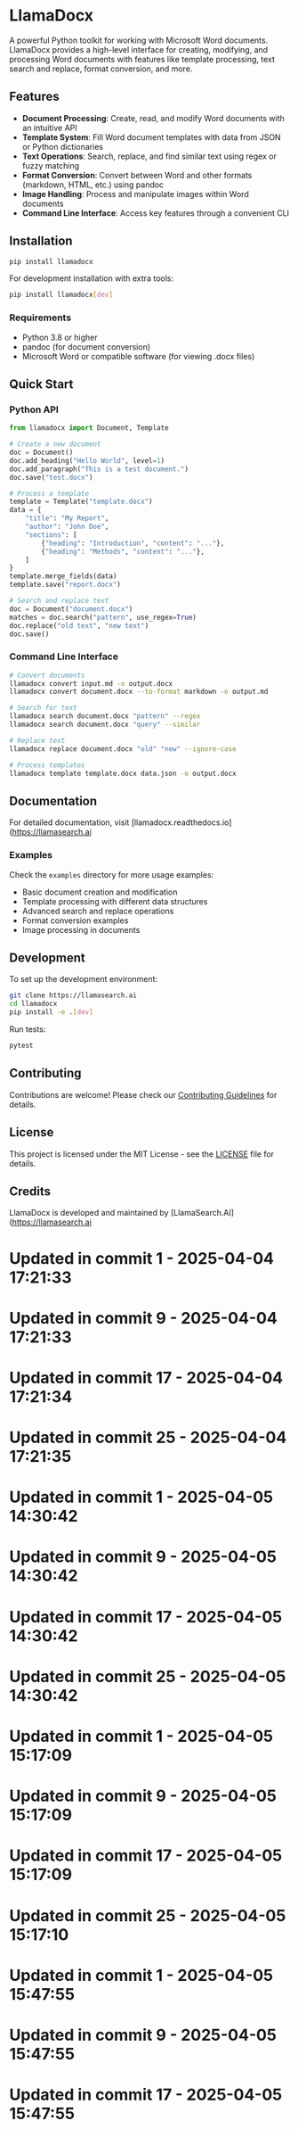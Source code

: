 # LlamaDocx

A powerful Python toolkit for working with Microsoft Word documents. LlamaDocx provides a high-level interface for creating, modifying, and processing Word documents with features like template processing, text search and replace, format conversion, and more.

## Features

- **Document Processing**: Create, read, and modify Word documents with an intuitive API
- **Template System**: Fill Word document templates with data from JSON or Python dictionaries
- **Text Operations**: Search, replace, and find similar text using regex or fuzzy matching
- **Format Conversion**: Convert between Word and other formats (markdown, HTML, etc.) using pandoc
- **Image Handling**: Process and manipulate images within Word documents
- **Command Line Interface**: Access key features through a convenient CLI

## Installation

```bash
pip install llamadocx
```

For development installation with extra tools:

```bash
pip install llamadocx[dev]
```

### Requirements

- Python 3.8 or higher
- pandoc (for document conversion)
- Microsoft Word or compatible software (for viewing .docx files)

## Quick Start

### Python API

```python
from llamadocx import Document, Template

# Create a new document
doc = Document()
doc.add_heading("Hello World", level=1)
doc.add_paragraph("This is a test document.")
doc.save("test.docx")

# Process a template
template = Template("template.docx")
data = {
    "title": "My Report",
    "author": "John Doe",
    "sections": [
        {"heading": "Introduction", "content": "..."},
        {"heading": "Methods", "content": "..."},
    ]
}
template.merge_fields(data)
template.save("report.docx")

# Search and replace text
doc = Document("document.docx")
matches = doc.search("pattern", use_regex=True)
doc.replace("old text", "new text")
doc.save()
```

### Command Line Interface

```bash
# Convert documents
llamadocx convert input.md -o output.docx
llamadocx convert document.docx --to-format markdown -o output.md

# Search for text
llamadocx search document.docx "pattern" --regex
llamadocx search document.docx "query" --similar

# Replace text
llamadocx replace document.docx "old" "new" --ignore-case

# Process templates
llamadocx template template.docx data.json -o output.docx
```

## Documentation

For detailed documentation, visit [llamadocx.readthedocs.io](https://llamasearch.ai

### Examples

Check the `examples` directory for more usage examples:

- Basic document creation and modification
- Template processing with different data structures
- Advanced search and replace operations
- Format conversion examples
- Image processing in documents

## Development

To set up the development environment:

```bash
git clone https://llamasearch.ai
cd llamadocx
pip install -e .[dev]
```

Run tests:

```bash
pytest
```

## Contributing

Contributions are welcome! Please check our [Contributing Guidelines](CONTRIBUTING.md) for details.

## License

This project is licensed under the MIT License - see the [LICENSE](LICENSE) file for details.

## Credits

LlamaDocx is developed and maintained by [LlamaSearch.AI](https://llamasearch.ai 
# Updated in commit 1 - 2025-04-04 17:21:33

# Updated in commit 9 - 2025-04-04 17:21:33

# Updated in commit 17 - 2025-04-04 17:21:34

# Updated in commit 25 - 2025-04-04 17:21:35

# Updated in commit 1 - 2025-04-05 14:30:42

# Updated in commit 9 - 2025-04-05 14:30:42

# Updated in commit 17 - 2025-04-05 14:30:42

# Updated in commit 25 - 2025-04-05 14:30:42

# Updated in commit 1 - 2025-04-05 15:17:09

# Updated in commit 9 - 2025-04-05 15:17:09

# Updated in commit 17 - 2025-04-05 15:17:09

# Updated in commit 25 - 2025-04-05 15:17:10

# Updated in commit 1 - 2025-04-05 15:47:55

# Updated in commit 9 - 2025-04-05 15:47:55

# Updated in commit 17 - 2025-04-05 15:47:55

